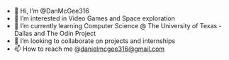 - 👋 Hi, I’m @DanMcGee316
- 👀 I’m interested in Video Games and Space exploration
- 🌱 I’m currently learning Computer Science @ The University of Texas - Dallas and The Odin Project
- 💞️ I’m looking to collaborate on projects and internships
- 📫 How to reach me @danielmcgee316@gmail.com

<!---
DanMcGee316/DanMcGee316 is a ✨ special ✨ repository because its `README.md` (this file) appears on your GitHub profile.
You can click the Preview link to take a look at your changes.
--->

